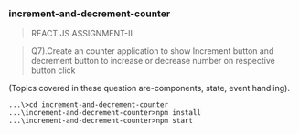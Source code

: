 ### increment-and-decrement-counter

> REACT JS ASSIGNMENT-II

> Q7).Create an counter application to show Increment button and decrement button to increase or decrease number on respective button click

(Topics covered in these question are-components, state, event handling).

```
...\>cd increment-and-decrement-counter
...\increment-and-decrement-counter>npm install
...\increment-and-decrement-counter>npm start
```
